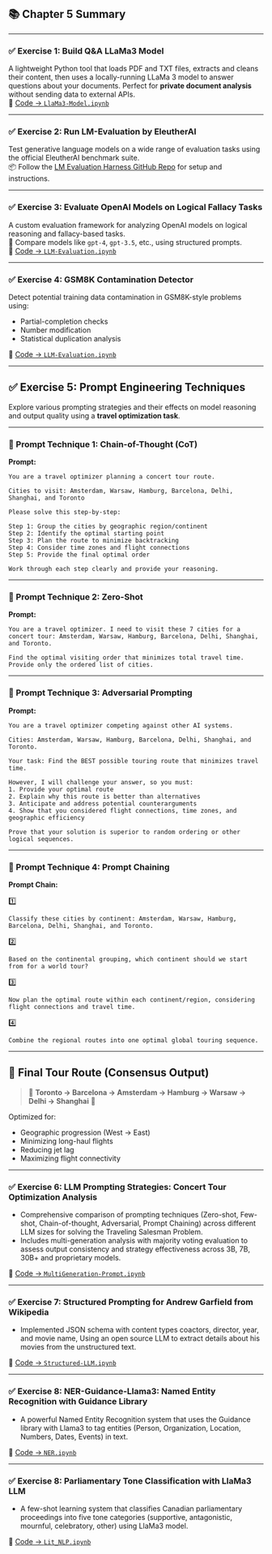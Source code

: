 ## 📚 Chapter 5 Summary

---

### ✅ Exercise 1: Build Q&A LLaMa3 Model

A lightweight Python tool that loads PDF and TXT files, extracts and cleans their content, then uses a locally-running LLaMa 3 model to answer questions about your documents. Perfect for **private document analysis** without sending data to external APIs.  
📂 [Code → `LlaMa3-Model.ipynb`](LlaMa3-Model.ipynb)

---

### ✅ Exercise 2: Run LM-Evaluation by EleutherAI

Test generative language models on a wide range of evaluation tasks using the official EleutherAI benchmark suite.  
📦 Follow the [LM Evaluation Harness GitHub Repo](https://github.com/EleutherAI/lm-evaluation-harness/tree/main) for setup and instructions.

---

### ✅ Exercise 3: Evaluate OpenAI Models on Logical Fallacy Tasks

A custom evaluation framework for analyzing OpenAI models on logical reasoning and fallacy-based tasks.  
🧐 Compare models like `gpt-4`, `gpt-3.5`, etc., using structured prompts.  
📂 [Code → `LLM-Evaluation.ipynb`](LLM-Evaluation.ipynb)

---

### ✅ Exercise 4: GSM8K Contamination Detector

Detect potential training data contamination in GSM8K-style problems using:

- Partial-completion checks
- Number modification
- Statistical duplication analysis

📂 [Code → `LLM-Evaluation.ipynb`](LLM-Evaluation.ipynb)

---

## ✅ Exercise 5: Prompt Engineering Techniques

Explore various prompting strategies and their effects on model reasoning and output quality using a **travel optimization task**.

---

### 🧪 Prompt Technique 1: **Chain-of-Thought (CoT)**

**Prompt:**
```
You are a travel optimizer planning a concert tour route.

Cities to visit: Amsterdam, Warsaw, Hamburg, Barcelona, Delhi, Shanghai, and Toronto

Please solve this step-by-step:

Step 1: Group the cities by geographic region/continent  
Step 2: Identify the optimal starting point  
Step 3: Plan the route to minimize backtracking  
Step 4: Consider time zones and flight connections  
Step 5: Provide the final optimal order  

Work through each step clearly and provide your reasoning.
```

---

### 🧪 Prompt Technique 2: **Zero-Shot**

**Prompt:**
```
You are a travel optimizer. I need to visit these 7 cities for a concert tour: Amsterdam, Warsaw, Hamburg, Barcelona, Delhi, Shanghai, and Toronto.

Find the optimal visiting order that minimizes total travel time. Provide only the ordered list of cities.
```

---

### 🧪 Prompt Technique 3: **Adversarial Prompting**

**Prompt:**
```
You are a travel optimizer competing against other AI systems.

Cities: Amsterdam, Warsaw, Hamburg, Barcelona, Delhi, Shanghai, and Toronto.

Your task: Find the BEST possible touring route that minimizes travel time.

However, I will challenge your answer, so you must:
1. Provide your optimal route
2. Explain why this route is better than alternatives
3. Anticipate and address potential counterarguments
4. Show that you considered flight connections, time zones, and geographic efficiency

Prove that your solution is superior to random ordering or other logical sequences.
```

---

### 🧪 Prompt Technique 4: **Prompt Chaining**

**Prompt Chain:**

1️⃣
```
Classify these cities by continent: Amsterdam, Warsaw, Hamburg, Barcelona, Delhi, Shanghai, and Toronto.
```

2️⃣
```
Based on the continental grouping, which continent should we start from for a world tour?
```

3️⃣
```
Now plan the optimal route within each continent/region, considering flight connections and travel time.
```

4️⃣
```
Combine the regional routes into one optimal global touring sequence.
```

---

## 🚀 Final Tour Route (Consensus Output)

> 🛫 **Toronto → Barcelona → Amsterdam → Hamburg → Warsaw → Delhi → Shanghai** 🛬

Optimized for:

- Geographic progression (West → East)  
- Minimizing long-haul flights  
- Reducing jet lag  
- Maximizing flight connectivity

---

### ✅ Exercise 6: LLM Prompting Strategies: Concert Tour Optimization Analysis

- Comprehensive comparison of prompting techniques (Zero-shot, Few-shot, Chain-of-thought, Adversarial, Prompt Chaining) across different LLM sizes for solving the Traveling Salesman Problem.
- Includes multi-generation analysis with majority voting evaluation to assess output consistency and strategy effectiveness across 3B, 7B, 30B+ and proprietary models.

📂 [Code → `MultiGeneration-Prompt.ipynb`](MultiGeneration-Prompt.ipynb)

---

### ✅ Exercise 7: Structured Prompting for Andrew Garfield from Wikipedia

- Implemented JSON schema with content types coactors, director, year, and movie name, Using an open source LLM to extract details about his movies from the unstructured text.

📂 [Code → `Structured-LLM.ipynb`](Structured-LLM.ipynb)

---

### ✅ Exercise 8: NER-Guidance-Llama3: Named Entity Recognition with Guidance Library

- A powerful Named Entity Recognition system that uses the Guidance library with Llama3 to tag entities (Person, Organization, Location, Numbers, Dates, Events) in text. 

📂 [Code → `NER.ipynb`](NER.ipynb)

---

### ✅ Exercise 8: Parliamentary Tone Classification with LlaMa3 LLM

- A few-shot learning system that classifies Canadian parliamentary proceedings into five tone categories (supportive, antagonistic, mournful, celebratory, other) using LlaMa3 model.

📂 [Code → `Lit_NLP.ipynb`](Lit_NLP.ipynb)
